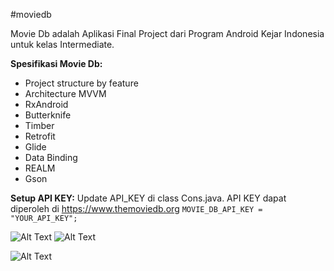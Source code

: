 #moviedb 

Movie Db adalah Aplikasi Final Project dari Program Android Kejar Indonesia untuk kelas Intermediate.

**Spesifikasi Movie Db:**
- Project structure by feature
- Architecture MVVM
- RxAndroid
- Butterknife
- Timber
- Retrofit
- Glide
- Data Binding
- REALM
- Gson

**Setup API KEY:**
Update API_KEY di class Cons.java. API KEY dapat diperoleh di https://www.themoviedb.org
`MOVIE_DB_API_KEY = "YOUR_API_KEY";`


![Alt Text](http://i.imgur.com/XCWUZE2.png)  ![Alt Text](http://i.imgur.com/X98Jc0O.png)

![Alt Text](http://i.imgur.com/BUTmizf.png)

